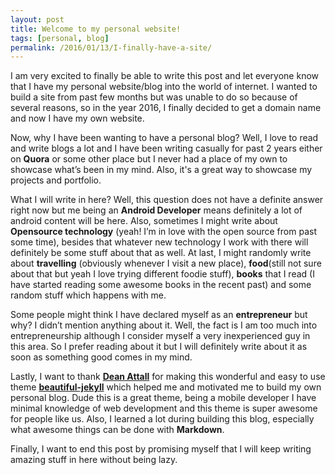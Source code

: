 ```yaml
---
layout: post
title: Welcome to my personal website!
tags: [personal, blog]
permalink: /2016/01/13/I-finally-have-a-site/
---
```


I am very excited to finally be able to write this post and let everyone know that I have my personal website/blog into the world of internet. I wanted to build a site from past few months but was unable to do so because of several reasons, so in the year 2016, I finally decided to get a domain name and now I have my own website.
<br>

Now, why I have been wanting to have a personal blog? Well, I love to read and write blogs a lot and I have been writing casually for past 2 years either on **Quora** or some other place but I never had a place of my own to showcase what’s been in my mind. Also, it's a great way to showcase my projects and portfolio.<br>

What I will write in here? Well, this question does not have a definite answer right now but me being an **Android Developer** means definitely a lot of android content will be here. Also, sometimes I might write about **Opensource technology** (yeah! I’m in love with the open source from past some time), besides that whatever new technology I work with there will definitely be some stuff about that as well. At last, I might randomly write about **travelling** (obviously whenever I visit a new place), **food**(still not sure about that but yeah I love trying different foodie stuff), **books** that I read (I have started reading some awesome books in the recent past) and some random stuff which happens with me.<br>

Some people might think I have declared myself as an **entrepreneur** but why? I didn’t mention anything about it. Well, the fact is I am too much into entrepreneurship although I consider myself a very inexperienced guy in this area. So I prefer reading about it but I will definitely write about it as soon as something good comes in my mind.<br>

Lastly, I want to thank **[Dean Attall](http://deanattali.com/)** for making this wonderful and easy to use theme **[beautiful-jekyll](https://github.com/daattali/beautiful-jekyll)** which helped me and motivated me to build my own personal blog. Dude this is a great theme, being a mobile developer I have minimal knowledge of web development and this theme is super awesome for people like us. Also, I learned a lot during building this blog, especially what awesome things can be done with **Markdown**.<br>

Finally, I want to end this post by promising myself that I will <!--hopefully--> keep writing amazing stuff in here without being lazy.
